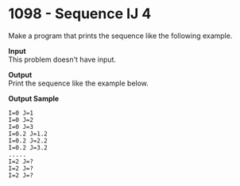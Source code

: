 # 1098 - Sequence IJ 4

Make a program that prints the sequence like the following example.

**Input**<br>
This problem doesn't have input.

**Output**<br>
Print the sequence like the example below.

**Output Sample**
```
I=0 J=1
I=0 J=2
I=0 J=3
I=0.2 J=1.2 
I=0.2 J=2.2
I=0.2 J=3.2
.....
I=2 J=? 
I=2 J=? 
I=2 J=?
```